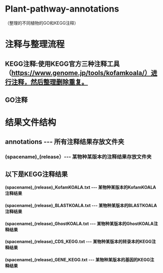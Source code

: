 # Plant-pathway-annotations
（整理的不同植物的GO和KEGG注释）

# 注释与整理流程
## KEGG注释:使用KEGG官方三种注释工具（https://www.genome.jp/tools/kofamkoala/）进行注释，然后整理删除重复。
## GO注释

# 结果文件结构
## annotations --- 所有注释结果存放文件夹
### (spacename)_(release）--- 某物种某版本的注释结果存放文件夹
## 以下是KEGG注释结果
#### (spacename)_(release)_KofamKOALA.txt --- 某物种某版本的KofamKOALA注释结果
#### (spacename)_(release)_BLASTKOALA.txt --- 某物种某版本的BLASTKOALA注释结果
#### (spacename)_(release)_GhostKOALA.txt --- 某物种某版本的GhostKOALA注释结果
#### (spacename)_(release)_CDS_KEGG.txt --- 某物种某版本的转录本的KEGG注释结果
#### (spacename)_(release)_GENE_KEGG.txt --- 某物种某版本的基因的KEGG注释结果

